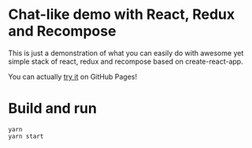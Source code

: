 # Chat-like demo with React, Redux and Recompose

This is just a demonstration of what you can easily do with awesome yet simple stack of react, redux and recompose based on create-react-app.

You can actually [try it](http://nikita.kabardin.com/react-redux-recompose-chat-demo/) on GitHub Pages!

# Build and run

```
yarn
yarn start
```
